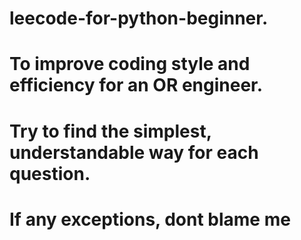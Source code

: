 # leecode-for-python-beginner. 

# To improve coding style and efficiency for an OR engineer. 

# Try to find the simplest, understandable way for each question.

# If any exceptions, dont blame me 
